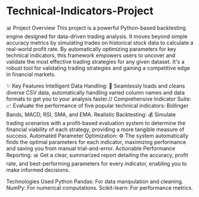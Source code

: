 # Technical-Indicators-Project
📊 Project Overview
This project is a powerful Python-based backtesting engine designed for data-driven trading analysis. It moves beyond simple accuracy metrics by simulating trades on historical stock data to calculate a real-world profit rate. By automatically optimizing parameters for key technical indicators, this framework empowers users to uncover and validate the most effective trading strategies for any given dataset. It's a robust tool for validating trading strategies and gaining a competitive edge in financial markets.

✨ Key Features
Intelligent Data Handling: 🧹 Seamlessly loads and cleans diverse CSV data, automatically handling varied column names and data formats to get you to your analysis faster.//
Comprehensive Indicator Suite: 📈 Evaluate the performance of five popular technical indicators: Bollinger Bands, MACD, RSI, SMA, and EMA.
Realistic Backtesting: 💰 Simulate trading scenarios with a profit-based evaluation system to determine the financial viability of each strategy, providing a more tangible measure of success.
Automated Parameter Optimization: ⚙️ The system automatically finds the optimal parameters for each indicator, maximizing performance and saving you from manual trial-and-error.
Actionable Performance Reporting: 📊 Get a clear, summarized report detailing the accuracy, profit rate, and best-performing parameters for every indicator, enabling you to make informed decisions.

Technologies Used
Python
Pandas: For data manipulation and cleaning.
NumPy: For numerical computations.
Scikit-learn: For performance metrics.

